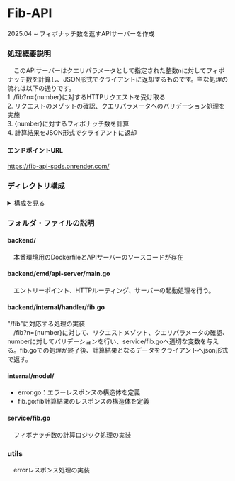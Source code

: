 # Fib-API
2025.04 ~ フィボナッチ数を返すAPIサーバーを作成

### 処理概要説明
　このAPIサーバーはクエリパラメータとして指定された整数nに対してフィボナッチ数を計算し、JSON形式でクライアントに返却するものです。主な処理の流れは以下の通りです。  
1\. /fib?n={number}に対するHTTPリクエストを受け取る  
2\. リクエストのメゾットの確認、クエリパラメータへのバリデーション処理を実施  
3\. {number}に対するフィボナッチ数を計算  
4\. 計算結果をJSON形式でクライアントに返却  


#### エンドポイントURL
https://fib-api-spds.onrender.com/


### ディレクトリ構成
<details><summary>構成を見る</summary>
<pre>
├── backend
│   ├── cmd
│   │   └── api-server
│   │       └── main.go
│   ├── Dockerfile     本番環境用
│   ├── go.mod
│   └── internal
│       ├── handler
│       │   └── fib.go
│       ├── model
│       │   ├── error.go
│       │   └── fib.go
│       ├── service
│       │   └── fib.go
│       └── utils
│           └── error.go
├── docker-compose.yml     開発環境用
├── Dockerfile             開発環境用
└── README.md
</pre>
</details>

### フォルダ・ファイルの説明

#### backend/
　本番環境用のDockerfileとAPIサーバーのソースコードが存在

#### backend/cmd/api-server/main.go
　エントリーポイント、HTTPルーティング、サーバーの起動処理を行う。

#### backend/internal/handler/fib.go
"/fib"に対応する処理の実装  
　/fib?n={number}に対して、リクエストメゾット、クエリパラメータの確認、numberに対してバリデーションを行い、service/fib.goへ適切な変数を与える。fib.goでの処理が終了後、計算結果となるデータをクライアントへjson形式で返す。　　　　　　　　　　　　　　　　　　　　　　　　　

#### internal/model/
- error.go：エラーレスポンスの構造体を定義
- fib.go:fib計算結果のレスポンスの構造体を定義

#### service/fib.go
　フィボナッチ数の計算ロジック処理の実装

### utils
　errorレスポンス処理の実装